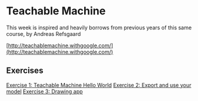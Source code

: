 # Teachable Machine

This week is inspired and heavily borrows from previous years of this same course, by Andreas Refsgaard

[http://teachablemachine.withgoogle.com/](http://teachablemachine.withgoogle.com/)

## Exercises

[Exercise 1: Teachable Machine Hello World](/modules/module1-teachable-machine/exercise1-teachable-machine-image-project.md)
[Exercise 2: Export and use your model](/modules/module1-teachable-machine/exercise2-export-and-use-model.md)
[Exercise 3: Drawing app](/modules//module1-teachable-machine/exercise3-your-first-teachable-machine-app.md)
